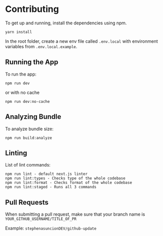 # Contributing

To get up and running, install the dependencies using npm.

```
yarn install
```

In the root folder, create a new env file called `.env.local` with environment variables from `.env.local.example`.

## Running the App

To run the app:

```
npm run dev
```

or with no cache

```
npm run dev:no-cache
```

## Analyzing Bundle

To analyze bundle size:

```
npm run build:analyze
```

## Linting

List of lint commands:

```
npm run lint - default next.js linter
npm run lint:types - Checks type of the whole codebase
npm run lint:format - Checks format of the whole codebase
npm run lint:staged - Runs all 3 commands
```

## Pull Requests

When submitting a pull request, make sure that your branch name is `YOUR_GITHUB_USERNAME/TITLE_OF_PR`

Example: `stephenasuncionDEV/github-update`